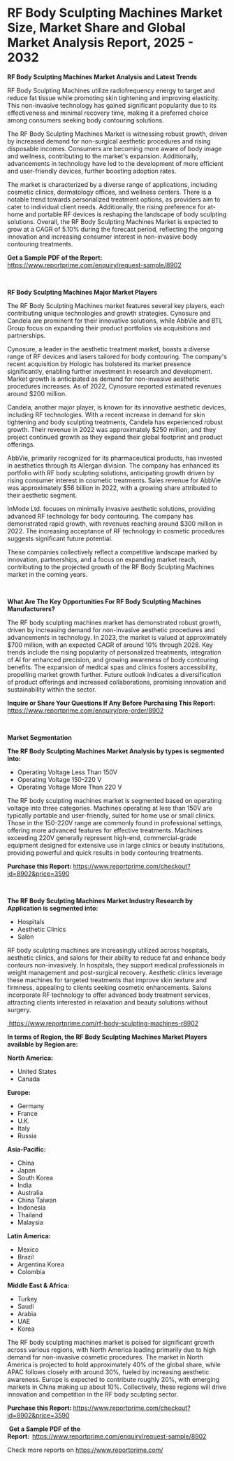 <p><h1>RF Body Sculpting Machines Market Size, Market Share and Global Market Analysis Report, 2025 - 2032</h1></p><p><strong>RF Body Sculpting Machines Market Analysis and Latest Trends</strong></p>
<p><p>RF Body Sculpting Machines utilize radiofrequency energy to target and reduce fat tissue while promoting skin tightening and improving elasticity. This non-invasive technology has gained significant popularity due to its effectiveness and minimal recovery time, making it a preferred choice among consumers seeking body contouring solutions.</p><p>The RF Body Sculpting Machines Market is witnessing robust growth, driven by increased demand for non-surgical aesthetic procedures and rising disposable incomes. Consumers are becoming more aware of body image and wellness, contributing to the market's expansion. Additionally, advancements in technology have led to the development of more efficient and user-friendly devices, further boosting adoption rates.</p><p>The market is characterized by a diverse range of applications, including cosmetic clinics, dermatology offices, and wellness centers. There is a notable trend towards personalized treatment options, as providers aim to cater to individual client needs. Additionally, the rising preference for at-home and portable RF devices is reshaping the landscape of body sculpting solutions. Overall, the RF Body Sculpting Machines Market is expected to grow at a CAGR of 5.10% during the forecast period, reflecting the ongoing innovation and increasing consumer interest in non-invasive body contouring treatments.</p></p>
<p><strong>Get a Sample PDF of the Report:&nbsp;</strong> <a href="https://www.reportprime.com/enquiry/request-sample/8902?utm_campaign=3176&utm_medium=2&utm_source=Github&utm_content=ia&utm_term=20032025&utm_id=rf-body-sculpting-machines">https://www.reportprime.com/enquiry/request-sample/8902</a></p>
<p>&nbsp;</p>
<p><strong>RF Body Sculpting Machines Major Market Players</strong></p>
<p><p>The RF Body Sculpting Machines market features several key players, each contributing unique technologies and growth strategies. Cynosure and Candela are prominent for their innovative solutions, while AbbVie and BTL Group focus on expanding their product portfolios via acquisitions and partnerships.</p><p>Cynosure, a leader in the aesthetic treatment market, boasts a diverse range of RF devices and lasers tailored for body contouring. The company's recent acquisition by Hologic has bolstered its market presence significantly, enabling further investment in research and development. Market growth is anticipated as demand for non-invasive aesthetic procedures increases. As of 2022, Cynosure reported estimated revenues around $200 million.</p><p>Candela, another major player, is known for its innovative aesthetic devices, including RF technologies. With a recent increase in demand for skin tightening and body sculpting treatments, Candela has experienced robust growth. Their revenue in 2022 was approximately $250 million, and they project continued growth as they expand their global footprint and product offerings.</p><p>AbbVie, primarily recognized for its pharmaceutical products, has invested in aesthetics through its Allergan division. The company has enhanced its portfolio with RF body sculpting solutions, anticipating growth driven by rising consumer interest in cosmetic treatments. Sales revenue for AbbVie was approximately $56 billion in 2022, with a growing share attributed to their aesthetic segment.</p><p>InMode Ltd. focuses on minimally invasive aesthetic solutions, providing advanced RF technology for body contouring. The company has demonstrated rapid growth, with revenues reaching around $300 million in 2022. The increasing acceptance of RF technology in cosmetic procedures suggests significant future potential.</p><p>These companies collectively reflect a competitive landscape marked by innovation, partnerships, and a focus on expanding market reach, contributing to the projected growth of the RF Body Sculpting Machines market in the coming years.</p></p>
<p>&nbsp;</p>
<p><strong>What Are The Key Opportunities For RF Body Sculpting Machines Manufacturers?</strong></p>
<p><p>The RF body sculpting machines market has demonstrated robust growth, driven by increasing demand for non-invasive aesthetic procedures and advancements in technology. In 2023, the market is valued at approximately $700 million, with an expected CAGR of around 10% through 2028. Key trends include the rising popularity of personalized treatments, integration of AI for enhanced precision, and growing awareness of body contouring benefits. The expansion of medical spas and clinics fosters accessibility, propelling market growth further. Future outlook indicates a diversification of product offerings and increased collaborations, promising innovation and sustainability within the sector.</p></p>
<p><strong>Inquire or Share Your Questions If Any Before Purchasing This Report:</strong> <a href="https://www.reportprime.com/enquiry/pre-order/8902?utm_campaign=3176&utm_medium=2&utm_source=Github&utm_content=ia&utm_term=20032025&utm_id=rf-body-sculpting-machines">https://www.reportprime.com/enquiry/pre-order/8902</a></p>
<p>&nbsp;</p>
<p><strong>Market Segmentation</strong></p>
<p><strong>The RF Body Sculpting Machines Market Analysis by types is segmented into:</strong></p>
<p><ul><li>Operating Voltage Less Than 150V</li><li>Operating Voltage 150-220 V</li><li>Operating Voltage More Than 220 V</li></ul></p>
<p><p>The RF body sculpting machines market is segmented based on operating voltage into three categories. Machines operating at less than 150V are typically portable and user-friendly, suited for home use or small clinics. Those in the 150-220V range are commonly found in professional settings, offering more advanced features for effective treatments. Machines exceeding 220V generally represent high-end, commercial-grade equipment designed for extensive use in large clinics or beauty institutions, providing powerful and quick results in body contouring treatments.</p></p>
<p><strong>Purchase this Report:&nbsp;</strong><a href="https://www.reportprime.com/checkout?id=8902&price=3590&utm_campaign=3176&utm_medium=2&utm_source=Github&utm_content=ia&utm_term=20032025&utm_id=rf-body-sculpting-machines">https://www.reportprime.com/checkout?id=8902&price=3590</a></p>
<p>&nbsp;</p>
<p><strong>The RF Body Sculpting Machines Market Industry Research by Application is segmented into:</strong></p>
<p><ul><li>Hospitals</li><li>Aesthetic Clinics</li><li>Salon</li></ul></p>
<p><p>RF body sculpting machines are increasingly utilized across hospitals, aesthetic clinics, and salons for their ability to reduce fat and enhance body contours non-invasively. In hospitals, they support medical professionals in weight management and post-surgical recovery. Aesthetic clinics leverage these machines for targeted treatments that improve skin texture and firmness, appealing to clients seeking cosmetic enhancements. Salons incorporate RF technology to offer advanced body treatment services, attracting clients interested in relaxation and beauty solutions without surgery.</p></p>
<p><a href="https://www.reportprime.com/rf-body-sculpting-machines-r8902?utm_campaign=3176&utm_medium=2&utm_source=Github&utm_content=ia&utm_term=20032025&utm_id=rf-body-sculpting-machines">&nbsp;https://www.reportprime.com/rf-body-sculpting-machines-r8902</a></p>
<p><strong>In terms of Region, the RF Body Sculpting Machines Market Players available by Region are:</strong></p>
<p>
    <p> <strong> North America: </strong>
        <ul>
            <li>United States</li>
            <li>Canada</li>
        </ul>
        </p> 
    <p> <strong> Europe: </strong>
        <ul>
            <li>Germany</li>
            <li>France</li>
            <li>U.K.</li>
            <li>Italy</li>
            <li>Russia</li>
        </ul>
        </p> 
    <p> <strong> Asia-Pacific: </strong>
        <ul>
            <li>China</li>
            <li>Japan</li>
            <li>South Korea</li>
            <li>India</li>
            <li>Australia</li>
            <li>China Taiwan</li>
            <li>Indonesia</li>
            <li>Thailand</li>
            <li>Malaysia</li>
        </ul>
        </p> 
    <p> <strong> Latin America: </strong>
        <ul>
            <li>Mexico</li>
            <li>Brazil</li>
            <li>Argentina Korea</li>
            <li>Colombia</li>
        </ul>
        </p> 
    <p> <strong> Middle East & Africa: </strong>
        <ul>
            <li>Turkey</li>
            <li>Saudi</li>
            <li>Arabia</li>
            <li>UAE</li>
            <li>Korea</li>
        </ul>
    </p>
    </p>
<p><p>The RF body sculpting machines market is poised for significant growth across various regions, with North America leading primarily due to high demand for non-invasive cosmetic procedures. The market in North America is projected to hold approximately 40% of the global share, while APAC follows closely with around 30%, fueled by increasing aesthetic awareness. Europe is expected to contribute roughly 20%, with emerging markets in China making up about 10%. Collectively, these regions will drive innovation and competition in the RF body sculpting sector.</p></p>
<p><strong>Purchase this Report: </strong><a href="https://www.reportprime.com/checkout?id=8902&price=3590&utm_campaign=3176&utm_medium=2&utm_source=Github&utm_content=ia&utm_term=20032025&utm_id=rf-body-sculpting-machines">https://www.reportprime.com/checkout?id=8902&price=3590</a></p>
<p>&nbsp;<strong>Get a Sample PDF of the Report:&nbsp;&nbsp;</strong><a href="https://www.reportprime.com/enquiry/request-sample/8902?utm_campaign=3176&utm_medium=2&utm_source=Github&utm_content=ia&utm_term=20032025&utm_id=rf-body-sculpting-machines">https://www.reportprime.com/enquiry/request-sample/8902</a></p>
<p><strong></strong></p>
<p>Check more reports on <a href="https://www.reportprime.com/?utm_campaign=3176&utm_medium=2&utm_source=Github&utm_content=ia&utm_term=20032025&utm_id=rf-body-sculpting-machines">https://www.reportprime.com/</a></p>